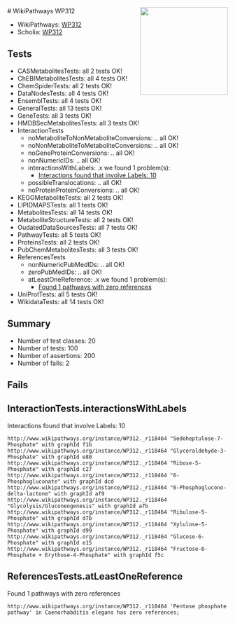 <img style="float: right; width: 200px" src="https://upload.wikimedia.org/wikipedia/commons/thumb/8/83/Wplogo_with_text_500.png/640px-Wplogo_with_text_500.png" />
# WikiPathways WP312

* WikiPathways: [WP312](https://identifiers.org/wikipathways:WP312)
* Scholia: [WP312](https://scholia.toolforge.org/wikipathways/WP312)
## Tests
* CASMetabolitesTests: all 2 tests OK!
* ChEBIMetabolitesTests: all 4 tests OK!
* ChemSpiderTests: all 2 tests OK!
* DataNodesTests: all 4 tests OK!
* EnsemblTests: all 4 tests OK!
* GeneralTests: all 13 tests OK!
* GeneTests: all 3 tests OK!
* HMDBSecMetabolitesTests: all 3 tests OK!
* InteractionTests
    * noMetaboliteToNonMetaboliteConversions: .. all OK!
    * noNonMetaboliteToMetaboliteConversions: .. all OK!
    * noGeneProteinConversions: .. all OK!
    * nonNumericIDs: .. all OK!
    * interactionsWithLabels: .x we found 1 problem(s):
        * [Interactions found that involve Labels: 10](#fe97a8b8)
    * possibleTranslocations: .. all OK!
    * noProteinProteinConversions: .. all OK!
* KEGGMetaboliteTests: all 2 tests OK!
* LIPIDMAPSTests: all 1 tests OK!
* MetabolitesTests: all 14 tests OK!
* MetaboliteStructureTests: all 2 tests OK!
* OudatedDataSourcesTests: all 7 tests OK!
* PathwayTests: all 5 tests OK!
* ProteinsTests: all 2 tests OK!
* PubChemMetabolitesTests: all 3 tests OK!
* ReferencesTests
    * nonNumericPubMedIDs: .. all OK!
    * zeroPubMedIDs: .. all OK!
    * atLeastOneReference: .x we found 1 problem(s):
        * [Found 1 pathways with zero references](#35eb778e)
* UniProtTests: all 5 tests OK!
* WikidataTests: all 14 tests OK!


## Summary

* Number of test classes: 20
* Number of tests: 100
* Number of assertions: 200
* Number of fails: 2

## Fails

<a name="fe97a8b8" />

## InteractionTests.interactionsWithLabels

Interactions found that involve Labels: 10
```
http://www.wikipathways.org/instance/WP312._r118464 "Sedoheptulose-7-Phosphate" with graphId f1b
http://www.wikipathways.org/instance/WP312._r118464 "Glyceraldehyde-3-Phosphate" with graphId e80
http://www.wikipathways.org/instance/WP312._r118464 "Ribose-5-Phosphate" with graphId c27
http://www.wikipathways.org/instance/WP312._r118464 "6-Phosphogluconate" with graphId dcd
http://www.wikipathways.org/instance/WP312._r118464 "6-Phosphoglucono-delta-lactone" with graphId af9
http://www.wikipathways.org/instance/WP312._r118464 "Glycolysis/Gluconeogenesis" with graphId a7b
http://www.wikipathways.org/instance/WP312._r118464 "Ribulose-5-Phosphate" with graphId d7b
http://www.wikipathways.org/instance/WP312._r118464 "Xylulose-5-Phosphate" with graphId d99
http://www.wikipathways.org/instance/WP312._r118464 "Glucose-6-Phosphate" with graphId e15
http://www.wikipathways.org/instance/WP312._r118464 "Fructose-6-Phosphate + Erythose-4-Phosphate" with graphId f5c
```

<a name="35eb778e" />

## ReferencesTests.atLeastOneReference

Found 1 pathways with zero references
```
http://www.wikipathways.org/instance/WP312._r118464 'Pentose phosphate pathway' in Caenorhabditis elegans has zero references; 
```

